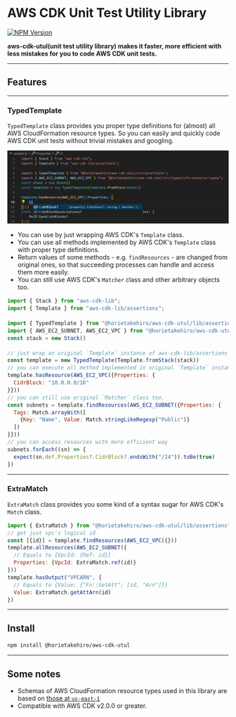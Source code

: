 # AWS CDK Unit Test Utility Library

<p align="left">
    <a href="https://www.npmjs.com/package/@horietakehiro/aws-cdk-utul?activeTab=readme" > 
        <img alt="NPM Version" src="https://img.shields.io/npm/v/%40horietakehiro%2Faws-cdk-utul">
   </a>
</p>

**aws-cdk-utul(unit test utility library) makes it faster, more efficient with less mistakes for you to code AWS CDK unit tests.**

---

## Features

---

### TypedTemplate

`TypedTemplate` class provides you proper type definitions for (almost) all AWS CloudFormation resource types. So you can easily and quickly code AWS CDK unit tests without trivial mistakes and googling.

![type-hinting-1](./docs/type-hinting-1.png)

- You can use by just wrapping AWS CDK's `Template` class.
- You can use all methods implemented by AWS CDK's `Template` class with proper type definitions.
- Return values of some methods - e.g. `findResources` - are changed from original ones, so that succeeding processes can handle and access them more easily.
- You can still use AWS CDK's `Matcher` class and other arbitrary objects too.

```js
import { Stack } from "aws-cdk-lib";
import { Template } from "aws-cdk-lib/assertions";

import { TypedTemplate } from "@horietakehiro/aws-cdk-utul/lib/assertions";
import { AWS_EC2_SUBNET, AWS_EC2_VPC } from "@horietakehiro/aws-cdk-utul/lib/types/cfn-resource-types";
const stack = new Stack()

// just wrap an original `Template` instance of aws-cdk-lib/assertions
const template = new TypedTemplate(Template.fromStack(stack))
// you can execute all method implemented in original `Template` instance
template.hasResource(AWS_EC2_VPC({Properties: {
  CidrBlock: "10.0.0.0/16"
}}))
// you can still use original `Matcher` class too.
const subnets = template.findResources(AWS_EC2_SUBNET({Properties: {
  Tags: Match.arrayWith([
    {Key: "Name", Value: Match.stringLikeRegexp("Public")}
  ])
}}))
// you can access resources with more efficient way
subnets.forEach((sn) => { 
  expect(sn.def.Properties?.CidrBlock?.endsWith("/24")).toBe(true)
})
```

---

### ExtraMatch

`ExtraMatch` class provides you some kind of a syntax sugar for AWS CDK's `Match` class.

```js
import { ExtraMatch } from "@horietakehiro/aws-cdk-utul/lib/assertions"
// get just vpc's logical id
const [{id}] = template.findResources(AWS_EC2_VPC({}))
template.allResources(AWS_EC2_SUBNET({
  // Equals to {VpcId: {Ref: id}}
  Properties: {VpcId: ExtraMatch.ref(id)}
}))
template.hasOutput("VPCARN", {
  // Equals to {Value: {"Fn::GetAtt": [id, "Arn"]}}
  Value: ExtraMatch.getAttArn(id)
})
```

---

## Install

```bash
npm install @horietakehiro/aws-cdk-utul
```

---

## Some notes

- Schemas of AWS CloudFormation resource types used in this library are based on [those at `us-east-1`](https://docs.aws.amazon.com/ja_jp/AWSCloudFormation/latest/UserGuide/resource-type-schemas.html)
- Compatible with AWS CDK v2.0.0 or greater.
